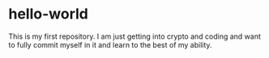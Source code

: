 # hello-world
This is my first repository. I am just getting into crypto and coding and want to fully commit myself in it and learn to the best of my ability.
